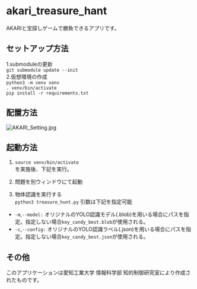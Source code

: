 
# akari_treasure_hant
AKARIと宝探しゲームで勝負できるアプリです。  

## セットアップ方法
1.submoduleの更新  
`git submodule update --init`  
2.仮想環境の作成  
`python3 -m venv venv`  
`. venv/bin/activate`  
`pip install -r requirements.txt`  
## 配置方法
![AKARI_Setting.jpg](https://github.com/tet430/akari_treasure_hunt/blob/tet430-patch-1/AKARI_setting.jpg)

## 起動方法
1. `source venv/bin/activate`  
を実施後、下記を実行。  

2. 問題を別ウィンドウにて起動

3. 物体認識を実行する  
`python3 treasure_hunt.py`
引数は下記を指定可能
- `-m`,`--model:` オリジナルのYOLO認識モデル(.blob)を用いる場合にパスを指定。指定しない場合`key_candy_best.blob`が使用される。　
- `-c`,`--config:` オリジナルのYOLO認識ラベル(.json)を用いる場合にパスを指定。指定しない場合`key_candy_best.json`が使用される。　

## その他
このアプリケーションは愛知工業大学 情報科学部 知的制御研究室により作成されたものです。  
